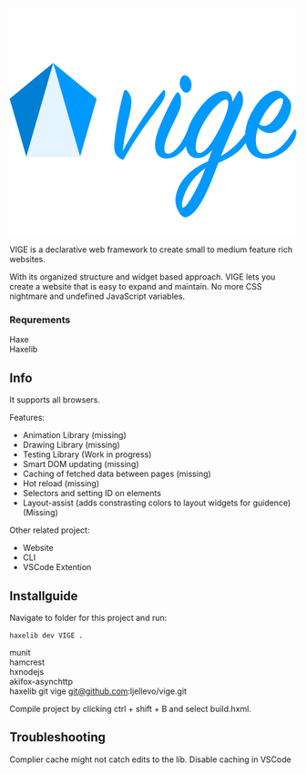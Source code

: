 <p align="center">
  <img src="https://github.com/ljellevo/vige/blob/master/assets/logo-verbose-vige.png" alt="alt text" height="400" width="auto">
</p>

VIGE is a declarative web framework to create small to medium feature rich websites. 

With its organized structure and widget based approach. VIGE lets you create a website that is easy to expand and maintain. No more CSS nightmare and undefined JavaScript variables.

### Requrements
Haxe  
Haxelib  

## Info


It supports all browsers.

Features:
- Animation Library (missing)
- Drawing Library (missing)
- Testing Library (Work in progress)
- Smart DOM updating (missing)
- Caching of fetched data between pages (missing)
- Hot reload (missing)
- Selectors and setting ID on elements
- Layout-assist (adds constrasting colors to layout widgets for guidence) (Missing)

Other related project:
- Website
- CLI
- VSCode Extention



## Installguide

Navigate to folder for this project and run:
```
haxelib dev VIGE .
```

munit  
hamcrest   
hxnodejs   
akifox-asynchttp   
haxelib git vige git@github.com:ljellevo/vige.git  

Compile project by clicking ctrl + shift + B and select build.hxml.


## Troubleshooting
Complier cache might not catch edits to the lib. Disable caching in VSCode







